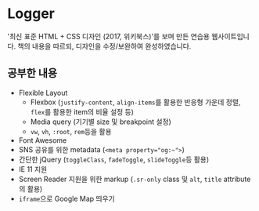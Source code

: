 # Logger
'최신 표준 HTML + CSS 디자인 (2017, 위키북스)'를 보며 만든 연습용 웹사이트입니다. 책의 내용을 따르되, 디자인을 수정/보완하여 완성하였습니다.

## 공부한 내용
- Flexible Layout
  - Flexbox (`justify-content`, `align-items`를 활용한 반응형 가운데 정렬, `flex`를 활용한 item의 비율 설정 등)
  - Media query (기기별 size 및 breakpoint 설정)
  - `vw`, `vh`, `:root`, `rem`등을 활용
- Font Awesome
- SNS 공유를 위한 metadata (`<meta property="og:~">`)
- 간단한 jQuery (`toggleClass`, `fadeToggle`, `slideToggle`등 활용)
- IE 11 지원
- Screen Reader 지원을 위한 markup (`.sr-only` class 및 `alt`, `title` attribute의 활용)
- `iframe`으로 Google Map 띄우기

